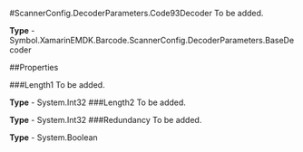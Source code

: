 #ScannerConfig.DecoderParameters.Code93Decoder
To be added.

**Type** - Symbol.XamarinEMDK.Barcode.ScannerConfig.DecoderParameters.BaseDecoder

##Properties

###Length1
To be added.

**Type** - System.Int32
###Length2
To be added.

**Type** - System.Int32
###Redundancy
To be added.

**Type** - System.Boolean


